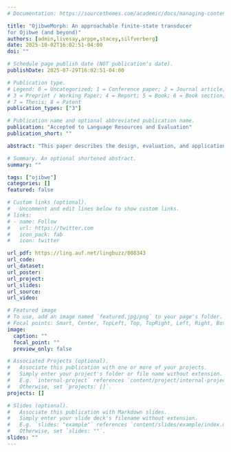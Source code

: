 ```yaml
---
# Documentation: https://sourcethemes.com/academic/docs/managing-content/

title: "OjibweMorph: An approachable finite-state transducer
for Ojibwe (and beyond)"
authors: [admin,livesay,arppe,stacey,silfverberg]
date: 2025-10-02T16:02:51-04:00
doi: ""

# Schedule page publish date (NOT publication's date).
publishDate: 2025-07-29T16:02:51-04:00

# Publication type.
# Legend: 0 = Uncategorized; 1 = Conference paper; 2 = Journal article;
# 3 = Preprint / Working Paper; 4 = Report; 5 = Book; 6 = Book section;
# 7 = Thesis; 8 = Patent
publication_types: ["3"]

# Publication name and optional abbreviated publication name.
publication: "Accepted to Language Resources and Evaluation"
publication_short: ""

abstract: "This paper describes the design, evaluation, and application of OjibweMorph, a finite-state transducer (FST) for generating and analyzing words in the Central Algonquian language Ojibwe.We created a language-general modular system for creating FSTs from human and machine-readable spreadsheets, where sets of inflectional and derivational morphology can be defined, combined with a lexical database, and automatically compiled into an FST.We show how this system is applied to generate and analyze the complex nominal and verbal morphology in Ojibwe, with an eye towards how our framework and toolkit can be used to create FSTs for other morphologically complex languages. We evaluate the Ojibwe version of the system by checking the model’s performance against a set of inflectional forms and example sentences from the Ojibwe People’s Dictionary, and describe the application of the FST to create a linguistically analyzed corpus, an automatic verb conjugation tool for education, a spell-checker, and intelligent dictionary search."

# Summary. An optional shortened abstract.
summary: ""

tags: ["ojibwe"]
categories: []
featured: false

# Custom links (optional).
#   Uncomment and edit lines below to show custom links.
# links:
# - name: Follow
#   url: https://twitter.com
#   icon_pack: fab
#   icon: twitter

url_pdf: https://ling.auf.net/lingbuzz/008343
url_code: 
url_dataset:
url_poster:
url_project:
url_slides:
url_source:
url_video:

# Featured image
# To use, add an image named `featured.jpg/png` to your page's folder. 
# Focal points: Smart, Center, TopLeft, Top, TopRight, Left, Right, BottomLeft, Bottom, BottomRight.
image:
  caption: ""
  focal_point: ""
  preview_only: false

# Associated Projects (optional).
#   Associate this publication with one or more of your projects.
#   Simply enter your project's folder or file name without extension.
#   E.g. `internal-project` references `content/project/internal-project/index.md`.
#   Otherwise, set `projects: []`.
projects: []

# Slides (optional).
#   Associate this publication with Markdown slides.
#   Simply enter your slide deck's filename without extension.
#   E.g. `slides: "example"` references `content/slides/example/index.md`.
#   Otherwise, set `slides: ""`.
slides: ""
---
```


